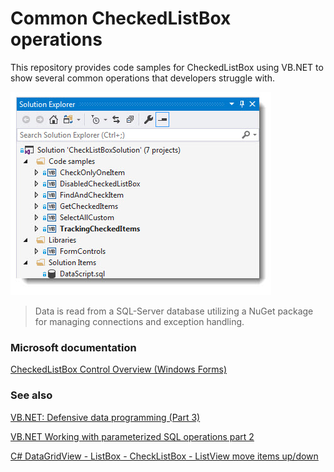 # Common CheckedListBox operations

This repository provides code samples for CheckedListBox using VB.NET to show several common operations that developers struggle with. 

![ss](assets/solution.jpg)

> Data is read from a SQL-Server database utilizing a NuGet package for managing connections and exception handling.

### Microsoft documentation
[CheckedListBox Control Overview (Windows Forms)](https://docs.microsoft.com/en-us/dotnet/framework/winforms/controls/checkedlistbox-control-overview-windows-forms)

### See also
[VB.NET: Defensive data programming (Part 3)](https://social.technet.microsoft.com/wiki/contents/articles/51638.net-defensive-data-programming-part-3.aspx)

[VB.NET Working with parameterized SQL operations part 2](https://social.technet.microsoft.com/wiki/contents/articles/51456.working-with-parameterized-sql-operations-part-2.aspx)

[C# DataGridView - ListBox - CheckListBox - ListView move items up/down](https://social.technet.microsoft.com/wiki/contents/articles/51662.c-datagridview-listbox-checklistbox-listview-move-items-updown.aspx)

